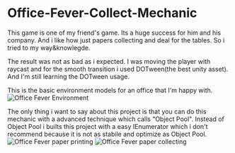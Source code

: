 # Office-Fever-Collect-Mechanic

This game is one of my friend's game. Its a huge success for him and his company. And i like how just papers collecting and deal for the tables. So i tried to my way&knowlegde.

The result was not as bad as i expected. I was moving the player with raycast and for the smooth transition i used DOTween(the best unity asset). And I'm still learning the DOTween usage.



This is the basic environment models for an office that I'm happy with.
![Office Fever Environment](https://user-images.githubusercontent.com/87286877/170259450-ef11c683-2e6d-4381-b5d8-72194d48d864.png)

The only thing i want to say about this project is that you can do this mechanic with a advanced	technique which calls "Object Pool".
Instead of Object Pool i builts this project with a easy IEnumerator which i don't recommend because  it is not as stabile and optimize as Object Pool.
![Office Fever paper printing](https://user-images.githubusercontent.com/87286877/170281236-eb8fb07d-7796-459c-a5d0-dc7be5c2a211.png)
![Office Fever paper collecting](https://user-images.githubusercontent.com/87286877/170281276-88d66f78-aa9a-4c28-8b6f-9825dfea2ee5.png)
